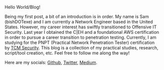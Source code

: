 Hello World/Blog!

Being my first post, a bit of an introduction is in order.
My name is Sam (bishDOTexe) and I am currently a Network Engineer based in the United States. However, my career interest has swiftly transitioned to Offensive IT Security.
Last year I obtained the C|EH and a foundational AWS certification in order to pursue a career transition to penetration testing. Currently, 
I am studying for the PNPT (Practical Network Penetration Tester) certification by [TCM Security]. This blog is a collection of my practical studies, 
research, script/tool creation, etc. Feel free to follow me along the way! 

Here are my socials: [Github], [Twitter], [Medium].

[TCM Security]: https://certifications.tcm-sec.com/pnpt/
[Github]: https://github.com/bishDOTexe
[Twitter]: https://twitter.com/bishDOTexe
[Medium]: https://medium.com/@bishDOTexe
